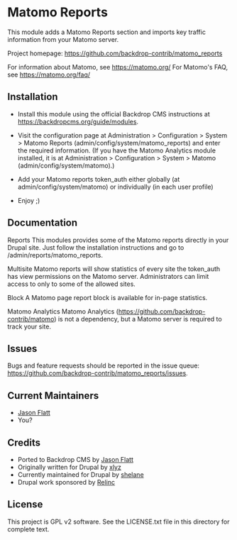 Matomo Reports
==============

This module adds a Matomo Reports section and imports key traffic information
from your Matomo server.

Project homepage: https://github.com/backdrop-contrib/matomo_reports

For information about Matomo, see https://matomo.org/
For Matomo's FAQ, see https://matomo.org/faq/


Installation
------------

- Install this module using the official Backdrop CMS instructions at
  https://backdropcms.org/guide/modules.

- Visit the configuration page at Administration > Configuration > System >
  Matomo Reports (admin/config/system/matomo_reports) and enter the required
  information. (If you have the Matomo Analytics module installed, it is at
  Administration > Configuration > System > Matomo
  (admin/config/system/matomo).)

- Add your Matomo reports token_auth either globally (at
  admin/config/system/matomo) or individually (in each user profile)

- Enjoy ;)


Documentation
-------------

Reports
This modules provides some of the Matomo reports directly in your Drupal
site. Just follow the installation instructions and go to 
/admin/reports/matomo_reports.

Multisite
Matomo reports will show statistics of every site the token_auth has view
permissions on the Matomo server. Administrators can limit access to only to
some of the allowed sites.

Block
A Matomo page report block is available for in-page statistics.

Matomo Analytics
Matomo Analytics (https://github.com/backdrop-contrib/matomo) is not a
dependency, but a Matomo server is required to track your site.


Issues
------

Bugs and feature requests should be reported in the issue queue:
https://github.com/backdrop-contrib/matomo_reports/issues.


Current Maintainers
-------------------

- [Jason Flatt](https://github.com/oadaeh)
- You?


Credits
-------

- Ported to Backdrop CMS by [Jason Flatt](https://github.com/oadaeh)
- Originally written for Drupal by [xlyz](https://www.drupal.org/u/xlyz)
- Currently maintained for Drupal by [shelane](https://www.drupal.org/u/shelane)
- Drupal work sponsored by [Relinc](http://www.relinc.it)


License
-------

This project is GPL v2 software. See the LICENSE.txt file in this directory for
complete text.

